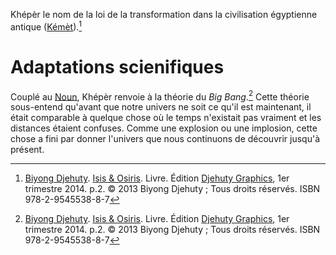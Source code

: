 <!-- TITLE: Khépèr -->
<!-- SUBTITLE: Présentation de Khépèr -->

Khépèr le nom de la loi de la transformation dans la civilisation égyptienne antique ([Kémèt]()).[^1]

# Adaptations scienifiques
Couplé au [Noun](/spiritualite/concept/afrique/nord-est/kmt/noun), Khépèr renvoie à la théorie du *Big Bang*.[^1]
Cette théorie sous-entend qu'avant que notre univers ne soit ce qu'il est maintenant, il était comparable à quelque chose où le temps n'existait pas vraiment et les distances étaient confuses. Comme une explosion ou une implosion, cette chose a fini par donner l'univers que nous continuons de découvrir jusqu'à présent.

[^1]: [Biyong Djehuty](/personnalite/homme/ecrivain/afrique/ouest/pays/cameroun/djehuty-biyong). [Isis & Osiris](/ouvrage/kemty/isis-et-osiris). Livre. Édition [Djehuty Graphics](/organisme/djehuty-graphics), 1er trimestre 2014. p.2. © 2013 Biyong Djehuty ; Tous droits réservés. ISBN 978-2-9545538-8-7